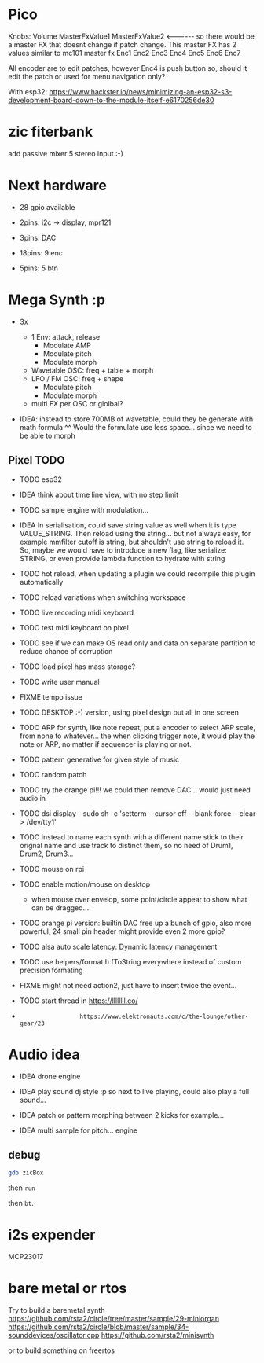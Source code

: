 # Pico

Knobs:
Volume MasterFxValue1 MasterFxValue2  <------ so there would be a master FX that doesnt change if patch change. This master FX has 2 values similar to mc101 master fx
Enc1 Enc2 Enc3 Enc4
Enc5 Enc6 Enc7

All encoder are to edit patches, however Enc4 is push button so, should it edit the patch or used for menu navigation only?

With esp32:
https://www.hackster.io/news/minimizing-an-esp32-s3-development-board-down-to-the-module-itself-e6170256de30

# zic fiterbank

add passive mixer 5 stereo input :-)

# Next hardware

- 28 gpio available

- 2pins: i2c -> display, mpr121
- 3pins: DAC
- 18pins: 9 enc
- 5pins: 5 btn

# Mega Synth :p

- 3x
  - 1 Env: attack, release
    - Modulate AMP
    - Modulate pitch
    - Modulate morph
  - Wavetable OSC: freq + table + morph
  - LFO / FM OSC: freq + shape
    - Modulate pitch
    - Modulate morph
  - multi FX per OSC or glolbal?

- IDEA: instead to store 700MB of wavetable, could they be generate with math formula ^^ Would the formulate use less space... since we need to be able to morph

## Pixel TODO

- TODO esp32

- IDEA think about time line view, with no step limit

- TODO sample engine with modulation...

- IDEA In serialisation, could save string value as well when it is type VALUE_STRING. Then reload using the string... but not always easy, for example mmfilter cutoff is string, but shouldn't use string to reload it. So, maybe we would have to introduce a new flag, like serialize: STRING, or even provide lambda function to hydrate with string

- TODO hot reload, when updating a plugin we could recompile this plugin automatically

- TODO reload variations when switching workspace

- TODO live recording midi keyboard
- TODO test midi keyboard on pixel

- TODO see if we can make OS read only and data on separate partition to reduce chance of corruption

- TODO load pixel has mass storage?

- TODO write user manual

- FIXME tempo issue

- TODO DESKTOP :-) version, using pixel design but all in one screen

- TODO ARP for synth, like note repeat, put a encoder to select ARP scale, from none to whatever... the when clicking trigger note, it would play the note or ARP, no matter if sequencer is playing or not.

- TODO pattern generative for given style of music
- TODO random patch

- TODO try the orange pi!!! we could then remove DAC... would just need audio in

- TODO dsi display
      - sudo sh -c 'setterm --cursor off --blank force --clear > /dev/tty1'

- TODO instead to name each synth with a different name stick to their orignal name and use track to distinct them, so no need of Drum1, Drum2, Drum3...

- TODO mouse on rpi
- TODO enable motion/mouse on desktop
  - when mouse over envelop, some point/circle appear to show what can be dragged...

- TODO orange pi version: builtin DAC free up a bunch of gpio, also more powerful, 24 small pin header might provide even 2 more gpio?

- TODO alsa auto scale latency: Dynamic latency management

- TODO use helpers/format.h fToString everywhere instead of custom precision formating

- FIXME might not need action2, just have to insert twice the event...

- TODO start thread in https://llllllll.co/
-                      https://www.elektronauts.com/c/the-lounge/other-gear/23

# Audio idea

- IDEA drone engine

- IDEA play sound dj style :p so next to live playing, could also play a full sound...

- IDEA patch or pattern morphing between 2 kicks for example...

- IDEA multi sample for pitch... engine

## debug

```sh
gdb zicBox
```

then `run`


then `bt`.

# i2s expender

MCP23017

# bare metal or rtos

Try to build a baremetal synth https://github.com/rsta2/circle/tree/master/sample/29-miniorgan
                               https://github.com/rsta2/circle/blob/master/sample/34-sounddevices/oscillator.cpp
                               https://github.com/rsta2/minisynth

or to build something on freertos